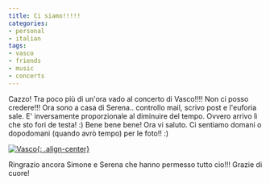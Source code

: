 ```yaml
---
title: Ci siamo!!!!!
categories:
- personal
- italian
tags:
- vasco
- friends
- music
- concerts
---
```

Cazzo! Tra poco più di un'ora vado al concerto di Vasco!!!! Non ci posso
credere!!! Ora sono a casa di Serena.. controllo mail, scrivo post e l'euforia
sale. E' inversamente proporzionale al diminuire del tempo. Ovvero arrivo lì
che sto fori de testa! :) Bene bene bene! Ora vi saluto. Ci sentiamo domani o
dopodomani (quando avrò tempo) per le foto!! :)

[![Vasco]({{site.url}}/images/vasco-tile.jpg){: .align-center}]({{site.url}}/images/vasco-tile.jpg "Vasco" )

Ringrazio ancora Simone e Serena che hanno permesso tutto cio!!! Grazie di
cuore!

